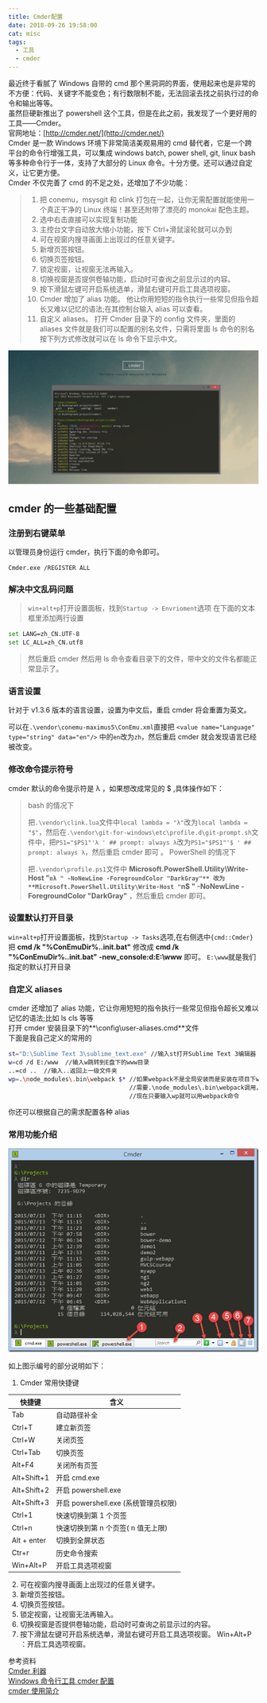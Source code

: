```yaml
---
title: Cmder配置
date: 2018-09-26 19:58:00
cat: misc
tags:
  - 工具
  - cmder
---
```


最近终于看腻了 Windows 自带的 cmd 那个黑洞洞的界面，使用起来也是非常的不方便：代码、关键字不能变色；有行数限制不能，无法回滚去找之前执行过的命令和输出等等。<br>
虽然巨硬新推出了 powershell 这个工具，但是在此之前，我发现了一个更好用的工具——Cmder。<br>
官网地址：[http://cmder.net/](http://cmder.net/)<br>
Cmder 是一款 Windows 环境下非常简洁美观易用的 cmd 替代者，它是一个跨平台的命令行增强工具，可以集成 windows batch, power shell, git, linux bash 等多种命令行于一体，支持了大部分的 Linux 命令。十分方便。还可以通过自定义，让它更方便。<br>
Cmder 不仅完善了 cmd 的不足之处，还增加了不少功能：<br>

> 1. 把 conemu，msysgit 和 clink 打包在一起，让你无需配置就能使用一个真正干净的 Linux 终端！甚至还附带了漂亮的 monokai 配色主题。
> 2. 选中右击直接可以实现复制功能
> 3. 主控台文字自动放大缩小功能，按下 Ctrl+滑鼠滚轮就可以办到
> 4. 可在视窗内搜寻画面上出现过的任意关键字。
> 5. 新增页签按钮。
> 6. 切换页签按钮。
> 7. 锁定视窗，让视窗无法再输入。
> 8. 切换视窗是否提供卷轴功能，启动时可查询之前显示过的内容。
> 9. 按下滑鼠左键可开启系统选单，滑鼠右键可开启工具选项视窗。
> 10. Cmder 增加了 alias 功能。
>     他让你用短短的指令执行一些常见但指令超长又难以记忆的语法;在其控制台输入 alias 可以查看。
> 11. 自定义 aliases。
>     打开 Cmder 目录下的 config 文件夹，里面的 aliases 文件就是我们可以配置的别名文件，只需将里面 ls 命令的别名按下列方式修改就可以在 ls 命令下显示中文。

![cmder.png][1]

## cmder 的一些基础配置

### 注册到右键菜单

以管理员身份运行 cmder，执行下面的命令即可。

```
Cmder.exe /REGISTER ALL
```

### 解决中文乱码问题

> `win+alt+p`打开设置面板，找到`Startup -> Envrioment`选项
> 在下面的文本框里添加两行设置

```bash
set LANG=zh_CN.UTF-8
set LC_ALL=zh_CN.utf8
```

> 然后重启 cmder
> 然后用 ls 命令查看目录下的文件，带中文的文件名都能正常显示了。

### 语言设置

针对于 v1.3.6 版本的语言设置，设置为中文后，重启 cmder 将会重置为英文。

可以在`.\vendor\conemu-maximus5\ConEmu.xml`直接把 `<value name="Language" type="string" data="en"/>` 中的`en`改为`zh`，然后重启 cmder 就会发现语言已经被改变。

### 修改命令提示符号

cmder 默认的命令提示符是 λ ，如果想改成常见的 \$ ,具体操作如下：

> bash 的情况下
>
> 把`.\vendor\clink.lua`文件中`local lambda = "λ"`改为`local lambda = "$"`，然后在`.\vendor\git-for-windows\etc\profile.d\git-prompt.sh`文件中，把`PS1="$PS1"'λ ' ## prompt: always λ`改为`PS1="$PS1"'$ ' ## prompt: always λ`，然后重启 cmder 即可 。
> PowerShell 的情况下
>
> 把`.\vendor\profile.ps1`文件中 **Microsoft.PowerShell.Utility\Write-Host "`nλ " -NoNewLine -ForegroundColor "DarkGray"** 改为 **Microsoft.PowerShell.Utility\Write-Host "`n\$ " -NoNewLine -ForegroundColor "DarkGray"** ，然后重启 cmder 即可。

### 设置默认打开目录

`win+alt+p`打开设置面板，找到`Startup -> Tasks`选项,在右侧选中`{cmd::Cmder}` 把
**cmd /k "%ConEmuDir%..init.bat"** 修改成 **cmd /k "%ConEmuDir%..init.bat" -new_console:d:E:\www** 即可。
`E:\www`就是我们指定的默认打开目录

### 自定义 aliases

cmder 还增加了 alias 功能，它让你用短短的指令执行一些常见但指令超长又难以记忆的语法;比如 ls cls 等等<br>
打开 cmder 安装目录下的**\config\user-aliases.cmd**文件<br>
下面是我自己定义的常用的

```bash
st="D:\Sublime Text 3\sublime_text.exe" //输入st打开Sublime Text 3编辑器
w=cd /d E:/www  //输入w跳转到E盘下的www目录
..=cd ..  //输入..返回上一级文件夹
wp=.\node_modules\.bin\webpack $* //如果webpack不是全局安装而是安装在项目下webpack命令不能直接用，
                                  //需要.\node_modules\.bin\webpack调用，每次都这样写太麻烦。
                                  //现在只要输入wp就可以用webpack命令
```

你还可以根据自己的需求配置各种 alias

### 常用功能介绍

![clipboard.png][2]

如上图示编号的部分说明如下：

1. Cmder 常用快捷键

| 快捷键      | 含义                                 |
| ----------- | ------------------------------------ |
| Tab         | 自动路径补全                         |
| Ctrl+T      | 建立新页签                           |
| Ctrl+W      | 关闭页签                             |
| Ctrl+Tab    | 切换页签                             |
| Alt+F4      | 关闭所有页签                         |
| Alt+Shift+1 | 开启 cmd.exe                         |
| Alt+Shift+2 | 开启 powershell.exe                  |
| Alt+Shift+3 | 开启 powershell.exe (系统管理员权限) |
| Ctrl+1      | 快速切换到第 1 个页签                |
| Ctrl+n      | 快速切换到第 n 个页签( n 值无上限)   |
| Alt + enter | 切换到全屏状态                       |
| Ctr+r       | 历史命令搜索                         |
| Win+Alt+P   | 开启工具选项视窗                     |

2. 可在视窗内搜寻画面上出现过的任意关键字。
3. 新增页签按钮。
4. 切换页签按钮。
5. 锁定视窗，让视窗无法再输入。
6. 切换视窗是否提供卷轴功能，启动时可查询之前显示过的内容。
7. 按下滑鼠左键可开启系统选单，滑鼠右键可开启工具选项视窗。 Win+Alt+P ：开启工具选项视窗。

参考资料<br>
[Cmder 利器](https://blog.csdn.net/u012111465/article/details/78524159)<br>
[Windows 命令行工具 cmder 配置](https://segmentfault.com/a/1190000011361877)<br>
[cmder 使用简介](https://segmentfault.com/a/1190000008501694)

[1]: https://raw.githubusercontent.com/LuckyRabbitFeet/rabbitfeet.net/master/res/Cmder%E9%85%8D%E7%BD%AE/cmder.png
[2]: https://raw.githubusercontent.com/LuckyRabbitFeet/rabbitfeet.net/master/res/Cmder%E9%85%8D%E7%BD%AE/articlex.png
